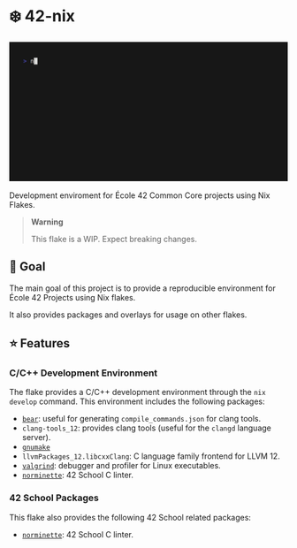 # ❄️ 42-nix

![GIF demonstrating the nix develop command being executed](./assets/demo.gif)

Development enviroment for École 42 Common Core projects using Nix Flakes.

> **Warning**
>
> This flake is a WIP. Expect breaking changes.

## 🎯 Goal

The main goal of this project is to provide a reproducible environment for École 42 Projects using Nix flakes.

It also provides packages and overlays for usage on other flakes.

## ⭐ Features

### C/C++ Development Environment

The flake provides a C/C++ development environment through the `nix develop` command. This environment includes the following packages:

- [`bear`](https://github.com/rizsotto/Bear): useful for generating `compile_commands.json` for clang tools.
- `clang-tools_12`: provides clang tools (useful for the `clangd` language server).
- [`gnumake`](https://www.gnu.org/software/make/)
- `llvmPackages_12.libcxxClang`: C language family frontend for LLVM 12.
- [`valgrind`](https://valgrind.org/): debugger and profiler for Linux executables.
- [`norminette`](https://github.com/42School/norminette): 42 School C linter.

### 42 School Packages

This flake also provides the following 42 School related packages:

- [`norminette`](https://github.com/42School/norminette): 42 School C linter.
